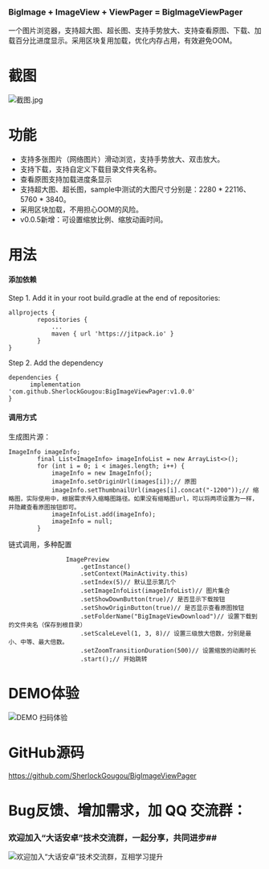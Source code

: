 ### BigImage + ImageView + ViewPager = BigImageViewPager
一个图片浏览器，支持超大图、超长图、支持手势放大、支持查看原图、下载、加载百分比进度显示。采用区块复用加载，优化内存占用，有效避免OOM。

# 截图
![截图.jpg](https://upload-images.jianshu.io/upload_images/1710902-55e84221177f0ddd.jpg?imageMogr2/auto-orient/strip%7CimageView2/2/w/1240)


# 功能
- 支持多张图片（网络图片）滑动浏览，支持手势放大、双击放大。
- 支持下载，支持自定义下载目录文件夹名称。
- 查看原图支持加载进度条显示
- 支持超大图、超长图，sample中测试的大图尺寸分别是：2280 * 22116、5760 * 3840。
- 采用区块加载，不用担心OOM的风险。
- v0.0.5新增：可设置缩放比例、缩放动画时间。

# 用法
#### 添加依赖
Step 1. Add it in your root build.gradle at the end of repositories:
```
allprojects {
		repositories {
			...
			maven { url 'https://jitpack.io' }
		}
}
```
Step 2. Add the dependency
```
dependencies {
	  implementation 'com.github.SherlockGougou:BigImageViewPager:v1.0.0'
}
```
#### 调用方式
生成图片源：
```
ImageInfo imageInfo;
		final List<ImageInfo> imageInfoList = new ArrayList<>();
		for (int i = 0; i < images.length; i++) {
			imageInfo = new ImageInfo();
			imageInfo.setOriginUrl(images[i]);// 原图
			imageInfo.setThumbnailUrl(images[i].concat("-1200"));// 缩略图，实际使用中，根据需求传入缩略图路径。如果没有缩略图url，可以将两项设置为一样，并隐藏查看原图按钮即可。
			imageInfoList.add(imageInfo);
			imageInfo = null;
		}
```
链式调用，多种配置
```
				ImagePreview
					.getInstance()
					.setContext(MainActivity.this)
					.setIndex(5)// 默认显示第几个
					.setImageInfoList(imageInfoList)// 图片集合
					.setShowDownButton(true)// 是否显示下载按钮
					.setShowOriginButton(true)// 是否显示查看原图按钮
					.setFolderName("BigImageViewDownload")// 设置下载到的文件夹名（保存到根目录）
					.setScaleLevel(1, 3, 8)// 设置三级放大倍数，分别是最小、中等、最大倍数。
					.setZoomTransitionDuration(500)// 设置缩放的动画时长
					.start();// 开始跳转
```
# DEMO体验
![DEMO 扫码体验](https://upload-images.jianshu.io/upload_images/1710902-4ee521fac5f6f0da.png?imageMogr2/auto-orient/strip%7CimageView2/2/w/1240)



# GitHub源码
https://github.com/SherlockGougou/BigImageViewPager

# Bug反馈、增加需求，加 QQ 交流群：
### 欢迎加入“大话安卓”技术交流群，一起分享，共同进步##

![欢迎加入“大话安卓”技术交流群，互相学习提升](http://upload-images.jianshu.io/upload_images/1956769-326c166b86ed8e94.JPG?imageMogr2/auto-orient/strip%7CimageView2/2/w/1240)
